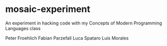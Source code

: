 # mosaic-experiment
An experiment in hacking code with my Concepts of Modern Programming Languages class

Peter Froehlich
Fabian Parzefall
Luca Spataro
Luis Morales
